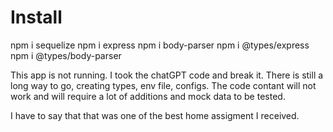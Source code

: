 # Install

npm i sequelize 
npm i express
npm i  body-parser
npm i @types/express
npm i @types/body-parser

This app is not running. 
I took the chatGPT code and break it.
There is still a long way to go, creating types, env file, configs.
The code contant will not work and will require a lot of additions and mock data
to be tested. 

I have to say that that was one of the best home assigment I received.